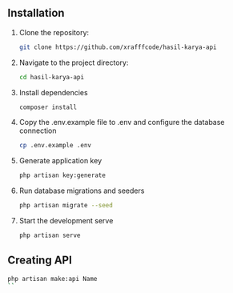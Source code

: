 ## Installation

1. Clone the repository:

   ```bash
   git clone https://github.com/xrafffcode/hasil-karya-api
   ```

2. Navigate to the project directory:
   ```bash
   cd hasil-karya-api
   ```

3. Install dependencies
   ```bash
   composer install
   ```

4. Copy the .env.example file to .env and configure the database connection
   ```bash
   cp .env.example .env
   ```

5. Generate application key
   ```bash
   php artisan key:generate
   ```

6. Run database migrations and seeders
   ```bash
   php artisan migrate --seed
   ```

7. Start the development serve
   ```bash
   php artisan serve
   ```

## Creating API
```bash
php artisan make:api Name
``

